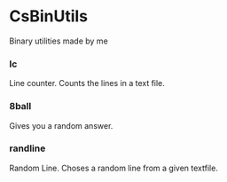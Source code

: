# CsBinUtils
Binary utilities made by me

### lc
Line counter.
Counts the lines in a text file.

### 8ball
Gives you a random answer.

### randline
Random Line.
Choses a random line from a given textfile.

